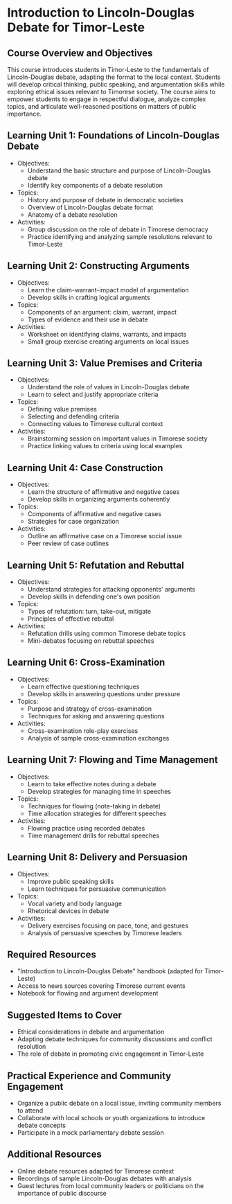 # Introduction to Lincoln-Douglas Debate for Timor-Leste

## Course Overview and Objectives

This course introduces students in Timor-Leste to the fundamentals of Lincoln-Douglas debate, adapting the format to the local context. Students will develop critical thinking, public speaking, and argumentation skills while exploring ethical issues relevant to Timorese society. The course aims to empower students to engage in respectful dialogue, analyze complex topics, and articulate well-reasoned positions on matters of public importance.

## Learning Unit 1: Foundations of Lincoln-Douglas Debate
- Objectives:
  * Understand the basic structure and purpose of Lincoln-Douglas debate
  * Identify key components of a debate resolution
- Topics:
  * History and purpose of debate in democratic societies
  * Overview of Lincoln-Douglas debate format
  * Anatomy of a debate resolution
- Activities:
  * Group discussion on the role of debate in Timorese democracy
  * Practice identifying and analyzing sample resolutions relevant to Timor-Leste

## Learning Unit 2: Constructing Arguments
- Objectives:
  * Learn the claim-warrant-impact model of argumentation
  * Develop skills in crafting logical arguments
- Topics:
  * Components of an argument: claim, warrant, impact
  * Types of evidence and their use in debate
- Activities:
  * Worksheet on identifying claims, warrants, and impacts
  * Small group exercise creating arguments on local issues

## Learning Unit 3: Value Premises and Criteria
- Objectives:
  * Understand the role of values in Lincoln-Douglas debate
  * Learn to select and justify appropriate criteria
- Topics:
  * Defining value premises
  * Selecting and defending criteria
  * Connecting values to Timorese cultural context
- Activities:
  * Brainstorming session on important values in Timorese society
  * Practice linking values to criteria using local examples

## Learning Unit 4: Case Construction
- Objectives:
  * Learn the structure of affirmative and negative cases
  * Develop skills in organizing arguments coherently
- Topics:
  * Components of affirmative and negative cases
  * Strategies for case organization
- Activities:
  * Outline an affirmative case on a Timorese social issue
  * Peer review of case outlines

## Learning Unit 5: Refutation and Rebuttal
- Objectives:
  * Understand strategies for attacking opponents' arguments
  * Develop skills in defending one's own position
- Topics:
  * Types of refutation: turn, take-out, mitigate
  * Principles of effective rebuttal
- Activities:
  * Refutation drills using common Timorese debate topics
  * Mini-debates focusing on rebuttal speeches

## Learning Unit 6: Cross-Examination
- Objectives:
  * Learn effective questioning techniques
  * Develop skills in answering questions under pressure
- Topics:
  * Purpose and strategy of cross-examination
  * Techniques for asking and answering questions
- Activities:
  * Cross-examination role-play exercises
  * Analysis of sample cross-examination exchanges

## Learning Unit 7: Flowing and Time Management
- Objectives:
  * Learn to take effective notes during a debate
  * Develop strategies for managing time in speeches
- Topics:
  * Techniques for flowing (note-taking in debate)
  * Time allocation strategies for different speeches
- Activities:
  * Flowing practice using recorded debates
  * Time management drills for rebuttal speeches

## Learning Unit 8: Delivery and Persuasion
- Objectives:
  * Improve public speaking skills
  * Learn techniques for persuasive communication
- Topics:
  * Vocal variety and body language
  * Rhetorical devices in debate
- Activities:
  * Delivery exercises focusing on pace, tone, and gestures
  * Analysis of persuasive speeches by Timorese leaders

## Required Resources
- "Introduction to Lincoln-Douglas Debate" handbook (adapted for Timor-Leste)
- Access to news sources covering Timorese current events
- Notebook for flowing and argument development

## Suggested Items to Cover
- Ethical considerations in debate and argumentation
- Adapting debate techniques for community discussions and conflict resolution
- The role of debate in promoting civic engagement in Timor-Leste

## Practical Experience and Community Engagement
- Organize a public debate on a local issue, inviting community members to attend
- Collaborate with local schools or youth organizations to introduce debate concepts
- Participate in a mock parliamentary debate session

## Additional Resources
- Online debate resources adapted for Timorese context
- Recordings of sample Lincoln-Douglas debates with analysis
- Guest lectures from local community leaders or politicians on the importance of public discourse